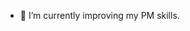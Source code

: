 
- 🌱 I’m currently improving my PM skills. 

<!---
gitdam/gitdam is a ✨ special ✨ repository because its `README.md` (this file) appears on your GitHub profile.
You can click the Preview link to take a look at your changes.
--->
